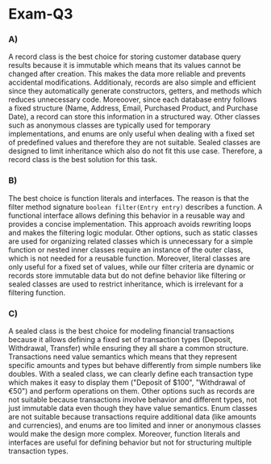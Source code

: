 # Exam-Q3


### A)

A record class is the best choice for storing customer database query results because it is immutable which means that its values cannot be changed after creation. This makes the data more reliable and prevents accidental modifications. Additionaly, records are also simple and efficient since they automatically generate constructors, getters, and methods which reduces unnecessary code. Moreoover, since each database entry follows a fixed structure (Name, Address, Email, Purchased Product, and Purchase Date), a record can store this information in a structured way. Other classes such as anonymous classes are typically used for temporary implementations, and enums are only useful when dealing with a fixed set of predefined values and therefore they are not suitable. Sealed classes are designed to limit inheritance which also do not fit this use case. Therefore, a record class is the best solution for this task.  


### B)

The best choice is function literals and interfaces. The reason is that the filter method signature `boolean filter(Entry entry)` describes a function. A functional interface allows defining this behavior in a reusable way and provides a concise implementation. This approach avoids rewriting loops and makes the filtering logic modular. Other options, such as static classes are used for organizing related classes which is unnecessary for a simple function or nested inner classes require an instance of the outer class, which is not needed for a reusable function. Moreover, literal classes are only useful for a fixed set of values, while our filter criteria are dynamic or records store immutable data but do not define behavior like filtering or sealed classes are used to restrict inheritance, which is irrelevant for a filtering function.



### C)

A sealed class is the best choice for modeling financial transactions because it allows defining a fixed set of transaction types (Deposit, Withdrawal, Transfer) while ensuring they all share a common structure. Transactions need value semantics which means that they represent specific amounts and types but behave differently from simple numbers like doubles. With a sealed class, we can clearly define each transaction type which makes it easy to display them ("Deposit of $100", "Withdrawal of €50") and perform operations on them. Other options such as records are not suitable because transactions involve behavior and different types, not just immutable data even though they have value semantics. Enum classes are not suitable because transactions require additional data (like amounts and currencies), and enums are too limited and inner or anonymous classes would make the design more complex. Moreover, function literals and interfaces are useful for defining behavior but not for structuring multiple transaction types.




























